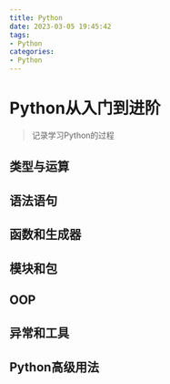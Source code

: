 ```yaml
---
title: Python
date: 2023-03-05 19:45:42
tags:
- Python
categories:
- Python
---
```


# Python从入门到进阶

> 记录学习Python的过程

## 类型与运算

### 

## 语法语句

## 函数和生成器

## 模块和包

## OOP

## 异常和工具

## Python高级用法
